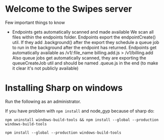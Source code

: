 # Welcome to the Swipes server
Few important things to know
- Endpoints gets automatically scanned and made available
We scan all files within the endpoints folder.
Endpoints export the endpointCreate() util. If they add .background() after the export they schedule a queue job to run in the background after the endpoint has returned.
Endpoints get automatically available as /v1/:file_name
billing.add.js > /v1/billing.add
Also queue jobs get automatically scanned, they are exporting the queueCreateJob util and should be named .queue.js in the end (to make it clear it's not publicly available)

# Installing Sharp on windows

Run the following as an administrator.

If you have problem with `npm install` and node_gyp because of sharp do:
```
npm uninstall windows-build-tools && npm install --global --production windows-build-tools
```

```
npm install --global --production windows-build-tools
```
